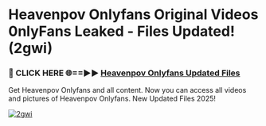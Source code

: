 # Heavenpov Onlyfans Original Videos 0nlyFans Leaked - Files Updated! (2gwi)

<h3>🔴 CLICK HERE 🌐==►► <a href="https://tinyurl.com/ehrbuxhb" rel="nofollow">Heavenpov Onlyfans Updated Files</a></h3>

Get Heavenpov Onlyfans and all content. Now you can access all videos and pictures of Heavenpov Onlyfans. New Updated Files 2025!

[![2gwi](https://i.imgur.com/lVYEuWS.gif)](https://tinyurl.com/ehrbuxhb)
